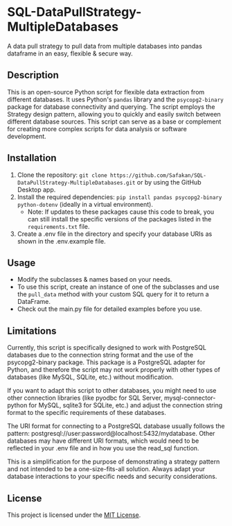 # SQL-DataPullStrategy-MultipleDatabases
 A data pull strategy to pull data from multiple databases into pandas dataframe in an easy, flexible & secure way.

## Description
This is an open-source Python script for flexible data extraction from different databases. It uses Python's `pandas` library and the `psycopg2-binary` package for database connectivity and querying. The script employs the Strategy design pattern, allowing you to quickly and easily switch between different database sources. This script can serve as a base or complement for creating more complex scripts for data analysis or software development.

## Installation
1. Clone the repository: `git clone https://github.com/Safakan/SQL-DataPullStrategy-MultipleDatabases.git` or by using the GitHub Desktop app.
2. Install the required dependencies: `pip install pandas psycopg2-binary python-dotenv` (ideally in a virtual environment).
    - Note: If updates to these packages cause this code to break, you can still install the specific versions of the packages listed in the `requirements.txt` file.
3. Create a .env file in the directory and specify your database URIs as shown in the .env.example file.

## Usage
- Modify the subclasses & names based on your needs.
- To use this script, create an instance of one of the subclasses and use the `pull_data` method with your custom SQL query for it to return a DataFrame.
- Check out the main.py file for detailed examples before you use.



## Limitations
Currently, this script is specifically designed to work with PostgreSQL databases due to the connection string format and the use of the psycopg2-binary package. This package is a PostgreSQL adapter for Python, and therefore the script may not work properly with other types of databases (like MySQL, SQLite, etc.) without modification.

If you want to adapt this script to other databases, you might need to use other connection libraries (like pyodbc for SQL Server, mysql-connector-python for MySQL, sqlite3 for SQLite, etc.) and adjust the connection string format to the specific requirements of these databases.

The URI format for connecting to a PostgreSQL database usually follows the pattern: postgresql://user:password@localhost:5432/mydatabase. Other databases may have different URI formats, which would need to be reflected in your .env file and in how you use the read_sql function.

This is a simplification for the purpose of demonstrating a strategy pattern and not intended to be a one-size-fits-all solution. Always adapt your database interactions to your specific needs and security considerations.

## License
This project is licensed under the [MIT License](LICENSE).
